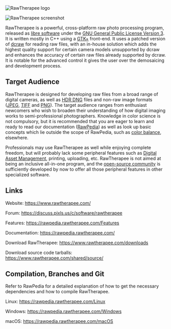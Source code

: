 <picture>
  <source media="(prefers-color-scheme: dark)" srcset="https://raw.githubusercontent.com/Beep6581/RawTherapee/dev/rtdata/images/rt-logo-text-white.svg">
  <source media="(prefers-color-scheme: light)" srcset="https://raw.githubusercontent.com/Beep6581/RawTherapee/dev/rtdata/images/rt-logo-text-black.svg">
  <img alt="RawTherapee logo" src="[https://user-images.githubusercontent.com/25423296/163456779-a8556205-d0a5-45e2-ac17-42d089e3c3f8.png](https://raw.githubusercontent.com/Beep6581/RawTherapee/dev/rtdata/images/rt-logo-text-black.svg)">
</picture>

![RawTherapee screenshot](http://rawtherapee.com/images/carousel/100_rt59_provence_local_maskxxx.jpg)

RawTherapee is a powerful, cross-platform raw photo processing program, released as [libre software](https://en.wikipedia.org/wiki/Free_software) under the [GNU General Public License Version 3](https://opensource.org/licenses/gpl-3.0.html). It is written mostly in C++ using a [GTK+](https://www.gtk.org) front-end. It uses a patched version of [dcraw](https://www.dechifro.org/dcraw/) for reading raw files, with an in-house solution which adds the highest quality support for certain camera models unsupported by dcraw and enhances the accuracy of certain raw files already supported by dcraw. It is notable for the advanced control it gives the user over the demosaicing and development process.

## Target Audience

RawTherapee is designed for developing raw files from a broad range of digital cameras, as well as [HDR DNG](https://helpx.adobe.com/photoshop/digital-negative.html) files and non-raw image formats ([JPEG](https://en.wikipedia.org/wiki/JPEG), [TIFF](https://en.wikipedia.org/wiki/Tagged_Image_File_Format) and [PNG](https://en.wikipedia.org/wiki/Portable_Network_Graphics)). The target audience ranges from enthusiast newcomers who wish to broaden their understanding of how digital imaging works to semi-professional photographers. Knowledge in color science is not compulsory, but it is recommended that you are eager to learn and ready to read our documentation ([RawPedia](https://rawpedia.rawtherapee.com/)) as well as look up basic concepts which lie outside the scope of RawPedia, such as [color balance](https://en.wikipedia.org/wiki/Color_balance), elsewhere.

Professionals may use RawTherapee as well while enjoying complete freedom, but will probably lack some peripheral features such as [Digital Asset Management](https://en.wikipedia.org/wiki/Digital_asset_management), printing, uploading, etc. RawTherapee is not aimed at being an inclusive all-in-one program, and the [open-source community](https://en.wikipedia.org/wiki/Open-source_movement) is sufficiently developed by now to offer all those peripheral features in other specialized software.

## Links

Website:
https://www.rawtherapee.com/

Forum:
https://discuss.pixls.us/c/software/rawtherapee

Features:
https://rawpedia.rawtherapee.com/Features

Documentation:
https://rawpedia.rawtherapee.com/

Download RawTherapee:
https://www.rawtherapee.com/downloads

Download source code tarballs:
https://www.rawtherapee.com/shared/source/

## Compilation, Branches and Git
Refer to RawPedia for a detailed explanation of how to get the necessary dependencies and how to compile RawTherapee.

Linux:
https://rawpedia.rawtherapee.com/Linux

Windows:
https://rawpedia.rawtherapee.com/Windows

macOS:
https://rawpedia.rawtherapee.com/macOS
